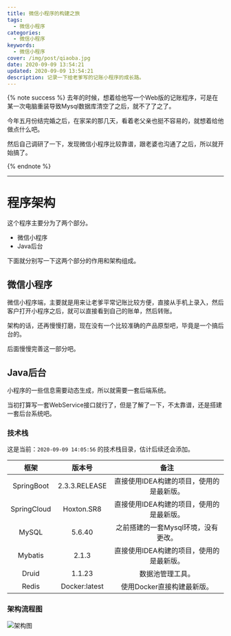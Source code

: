 ```yaml
---
title: 微信小程序的构建之旅
tags:
  - 微信小程序
categories:
  - 微信小程序
keywords:
  - 微信小程序
cover: /img/post/qiaoba.jpg
date: 2020-09-09 13:54:21
updated: 2020-09-09 13:54:21
description: 记录一下给老爹写的记账小程序的成长路。
---
```


{% note success  %}
去年的时候，想着给他写一个Web版的记账程序，可是在某一次电脑重装导致Mysql数据库清空了之后，就不了了之了。

今年五月份结完婚之后，在家呆的那几天，看着老父亲也挺不容易的，就想着给他做点什么吧。

然后自己调研了一下，发现微信小程序比较靠谱，跟老婆也沟通了之后，所以就开始搞了。

{% endnote %}

---

# 程序架构

这个程序主要分为了两个部分。
- 微信小程序
- Java后台

下面就分别写一下这两个部分的作用和架构组成。

## 微信小程序

微信小程序端，主要就是用来让老爹平常记账比较方便，直接从手机上录入，然后客户打开小程序之后，就可以直接看到自己的账单，然后转账。

架构的话，还再慢慢打磨，现在没有一个比较准确的产品原型吧，毕竟是一个搞后台的。

后面慢慢完善这一部分吧。

## Java后台

小程序的一些信息需要动态生成，所以就需要一套后端系统。

当初打算写一套WebService接口就行了，但是了解了一下，不太靠谱，还是搭建一套后台系统吧。

### 技术栈

这是当前：`2020-09-09 14:05:56` 的技术栈目录，估计后续还会添加。 

| 框架 | 版本号 | 备注 |
| :----: | :------: | :----: |
| SpringBoot | 2.3.3.RELEASE | 直接使用IDEA构建的项目，使用的是最新版。 |
| SpringCloud | Hoxton.SR8 | 直接使用IDEA构建的项目，使用的是最新版。 |
| MySQL | 5.6.40 | 之前搭建的一套Mysql环境，没有更改。 |
| Mybatis | 2.1.3 | 直接使用IDEA构建的项目，使用的是最新版。 |
| Druid | 1.1.23 | 数据池管理工具。 |
| Redis | Docker:latest | 使用Docker直接构建最新版。 |

### 架构流程图

![架构图](/img/post/jiagoutu.png)

